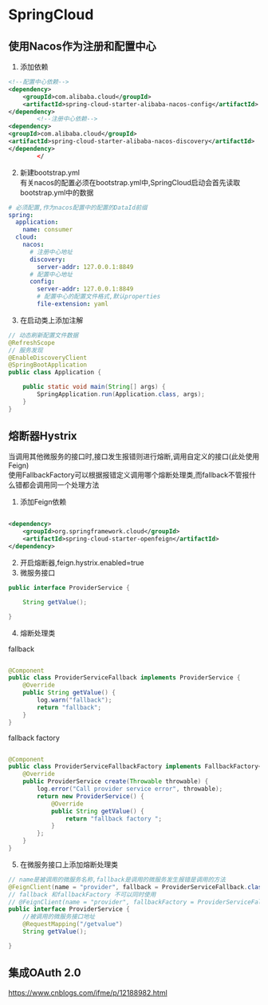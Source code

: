 # SpringCloud

## 使用Nacos作为注册和配置中心

1. 添加依赖

```xml
<!--配置中心依赖-->
<dependency>
    <groupId>com.alibaba.cloud</groupId>
    <artifactId>spring-cloud-starter-alibaba-nacos-config</artifactId>
</dependency>
        <!--注册中心依赖-->
<dependency>
<groupId>com.alibaba.cloud</groupId>
<artifactId>spring-cloud-starter-alibaba-nacos-discovery</artifactId>
</dependency>
        </
```

2. 新建bootstrap.yml   
   有关nacos的配置必须在bootstrap.yml中,SpringCloud启动会首先读取bootstrap.yml中的数据

```yaml
# 必须配置,作为nacos配置中的配置的DataId前缀
spring:
  application:
    name: consumer
  cloud:
    nacos:
      # 注册中心地址
      discovery:
        server-addr: 127.0.0.1:8849
      # 配置中心地址
      config:
        server-addr: 127.0.0.1:8849
        # 配置中心的配置文件格式,默认properties
        file-extension: yaml
```

3. 在启动类上添加注解

```java
// 动态刷新配置文件数据
@RefreshScope
// 服务发现
@EnableDiscoveryClient
@SpringBootApplication
public class Application {

    public static void main(String[] args) {
        SpringApplication.run(Application.class, args);
    }
}
```

## 熔断器Hystrix

当调用其他微服务的接口时,接口发生报错则进行熔断,调用自定义的接口(此处使用Feign)   
使用FallbackFactory可以根据报错定义调用哪个熔断处理类,而fallback不管报什么错都会调用同一个处理方法

1. 添加Feign依赖

```xml

<dependency>
    <groupId>org.springframework.cloud</groupId>
    <artifactId>spring-cloud-starter-openfeign</artifactId>
</dependency>
```

2. 开启熔断器,feign.hystrix.enabled=true
3. 微服务接口

```java
public interface ProviderService {

    String getValue();

}
```

4. 熔断处理类

fallback

```java

@Component
public class ProviderServiceFallback implements ProviderService {
    @Override
    public String getValue() {
        log.warn("fallback");
        return "fallback";
    }
}
```

fallback factory

```java

@Component
public class ProviderServiceFallbackFactory implements FallbackFactory<ProviderService> {
    @Override
    public ProviderService create(Throwable throwable) {
        log.error("Call provider service error", throwable);
        return new ProviderService() {
            @Override
            public String getValue() {
                return "fallback factory ";
            }
        };
    }
}
```

5. 在微服务接口上添加熔断处理类

```java
// name是被调用的微服务名称,fallback是调用的微服务发生报错是调用的方法
@FeignClient(name = "provider", fallback = ProviderServiceFallback.class)
// fallback 和fallbackFactory 不可以同时使用
// @FeignClient(name = "provider", fallbackFactory = ProviderServiceFallbackFactory.class)
public interface ProviderService {
    //被调用的微服务接口地址
    @RequestMapping("/getvalue")
    String getValue();

}
```

## 集成OAuth 2.0

https://www.cnblogs.com/ifme/p/12188982.html